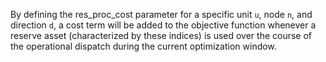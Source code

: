 By defining the res\_proc\_cost parameter for a specific unit `u`, node `n`, and direction `d`, a cost term will be added to the objective function whenever a reserve asset (characterized by these indices) is used over the course of the operational dispatch during the current optimization window.
